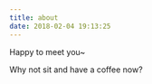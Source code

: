 ```yaml
---
title: about
date: 2018-02-04 19:13:25
---
```


Happy to meet you~

Why not sit and have a coffee now?